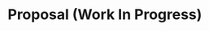 # Proposal (Work In Progress)

<!-- Originally proposed here: https://github.com/WICG/webcomponents/issues/909#issuecomment-1883480640 https://github.com/WICG/webcomponents/issues/909#issuecomment-1884210351 https://github.com/WICG/webcomponents/issues/909#issuecomment-1885352180 -->
